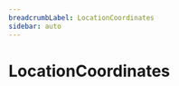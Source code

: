 ```yaml
---
breadcrumbLabel: LocationCoordinates
sidebar: auto
---
```


# LocationCoordinates

<ProxySummary/>

<ApiDocs/>
